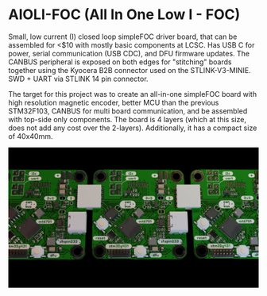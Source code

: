 # AIOLI-FOC (All In One Low I - FOC)

Small, low current (I) closed loop simpleFOC driver board, that can be assembled for &lt;$10 with mostly basic components at LCSC. Has USB C for power, serial communication (USB CDC), and DFU firmware updates. The CANBUS peripheral is exposed on both edges for "stitching" boards together using the Kyocera B2B connector used on the STLINK-V3-MINIE. SWD + UART via STLINK 14 pin connector.

The target for this project was to create an all-in-one simpleFOC board with high resolution magnetic encoder, better MCU than the previous STM32F103, CANBUS for multi board communication, and be assembled with top-side only components. The board is 4 layers (which at this size, does not add any cost over the 2-layers). Additionally, it has a compact size of 40x40mm. 

![3D render of PCB](/render.png)
